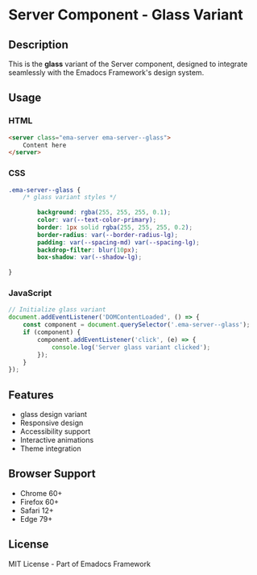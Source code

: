 # Server Component - Glass Variant

## Description
This is the **glass** variant of the Server component, designed to integrate seamlessly with the Emadocs Framework's design system.

## Usage

### HTML
```html
<server class="ema-server ema-server--glass">
    Content here
</server>
```

### CSS
```css
.ema-server--glass {
    /* glass variant styles */
    
        background: rgba(255, 255, 255, 0.1);
        color: var(--text-color-primary);
        border: 1px solid rgba(255, 255, 255, 0.2);
        border-radius: var(--border-radius-lg);
        padding: var(--spacing-md) var(--spacing-lg);
        backdrop-filter: blur(10px);
        box-shadow: var(--shadow-lg);
    
}
```

### JavaScript
```javascript
// Initialize glass variant
document.addEventListener('DOMContentLoaded', () => {
    const component = document.querySelector('.ema-server--glass');
    if (component) {
        component.addEventListener('click', (e) => {
            console.log('Server glass variant clicked');
        });
    }
});
```

## Features
- glass design variant
- Responsive design
- Accessibility support
- Interactive animations
- Theme integration

## Browser Support
- Chrome 60+
- Firefox 60+
- Safari 12+
- Edge 79+

## License
MIT License - Part of Emadocs Framework

